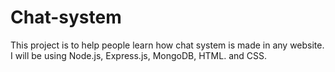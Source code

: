 # Chat-system
This project is to help people learn how chat system is made in any website. I will be using Node.js, Express.js, MongoDB, HTML. and CSS.
